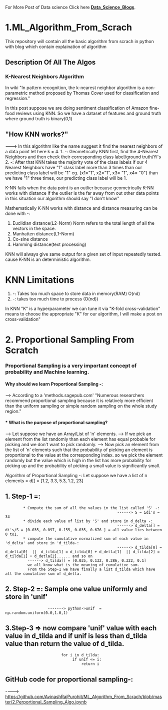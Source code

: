 For More Post of Data science Click here [**Data_Science_Blogs**](https://datascienceblogs.herokuapp.com/).
# 1.ML_Algorithm_From_Scrach
This repository will contain all the basic algorithm from scrach in python with blog which contain explaination of algorithm
## Description Of All The Algos
### K-Nearest Neighbors Algorithm
In wiki "In pattern recognition, the k-nearest neighbor algorithm is a non-parametric method proposed by Thomas Cover used for classification and regression."

In this post suppose we are doing sentiment classification of  Amazon fine-food reviews using KNN.
So we have a dataset of features and ground truth where ground truth is binary(0,1)

## "How KNN works?"
---> In this algorithm like the name suggest it find the nearest neighbors of a data point let here k = 4.
        1. -: Geometrically KNN first, find the 4-Nearest Neighbors and then check their corresponding class label/ground truth/Yi's 
        2. -: After that KNN takes the majority vote of the class labels if our 4 Nearest Neighbors have "1" class label  more than 3 times than our 
               predicting class label will be "1" eg. {x1="1", x2="1", x3= "1", x4= "0"} than we have "1" three times, our predicting class label will be 1.
       

K-NN fails when the data point is an outlier because geometrically K-NN works with distance if the outlier is the far away from out other data points in this situation our algorithm should say "I don't know"

Mathematically K-NN works with distance and distance measuring can be done with -:
1. Euclidian distance(L2-Norm) Norm refers to the total length of all the vectors in the space.
2. Manhatten distance(L1-Norm)
3. Co-sine distance
4. Hamming distance(text processing)

KNN will always give same output for a given set of input repeatedly tested. cause K-NN is an deterministic algorithm.

# KNN Limitations 
1. -: Takes too much space to store data in memory(RAM) O(nd)
2. -: takes too much time to process (O(nd))

In KNN "K" is a hyperparameter we can tune it via "K-fold cross-validation" means to choose the appropriate "K" for our algorithm, I will make a post on cross-validation"




# 2. Proportional Sampling From Scratch


### Proportional Sampling is a very important concept of probability and Machine learning.

#### Why should we learn Proportional Sampling -:
--> According to a 'methods.sagepub.com' "Numerous researchers recommend proportional sampling because it is relatively more efficient than the uniform sampling or simple random sampling on the whole study region."

#### * What is the purpose of proportional sampling?
--> Let suppose we have an Array/List of 'n' elements.
--> If we pick an element from the list randomly than each element has equal probable for picking and we don't want to pick randomly.
--> Now pick an element from the list of 'n' elements such that the probability of picking an element is proportional to the value at the corresponding index. so we pick the element randomly but the value which is high in the list has more probability for picking up and the probability of picking a small value is significantly small.

Algorithm of Proportional Sampling -:
Let suppose we have a list of n elements = d[] = [1.2, 3.3, 5.3, 1.2, 23]
## 1. Step-1 =:
            * Compute the sum of all the values in the list called 'S' -:
                                                      ------> S = Σdi's = 34                   
            * divide each value of list by 'S' and store in d_delta -:
                                                      ------> d_delta[] = di's/S = [0.035, 0.097, 0.155, 0.035, 0.676 ] = all value lies between 0 to1.
            * compute the cumulative normalized sum of each value in 'd_delta' and store in 'd_tilda-:
                                                      ------> d_tilda[0] = d_delta[0]  ||  d_tilda[1] = d_tilda[0] + d_detla[1]  || d_tilda[2] = d_tilda[1] + d_detla[2]...... and so on
              ------> d_tilda[] = [0.035, 0.132, 0.286, 0.322, 0.1]
              we all know what is the meaning of cumulative sum. 
              From the Step-1 we have finally a list d_tilda which have all the comulative sum of d_delta.


## 2. Step-2 =: Sample one value uniformly and store in 'unif'
                       -------> python->unif  = np.random.uniform(0.0,1.0,1)

## 3.Step-3 => now compare 'unif' value with each value in d_tilda and if unif is less than d_tilda value than return the value of d_tilda.
                             for i in d_tilda:
                                  if unif <= i:
                                      return i

## GitHub code for proportional sampling-:
----> https://github.com/AvinashRajPurohit/ML_Algorithm_From_Scrach/blob/master/2.Perportional_Sampling_Algo.ipynb
